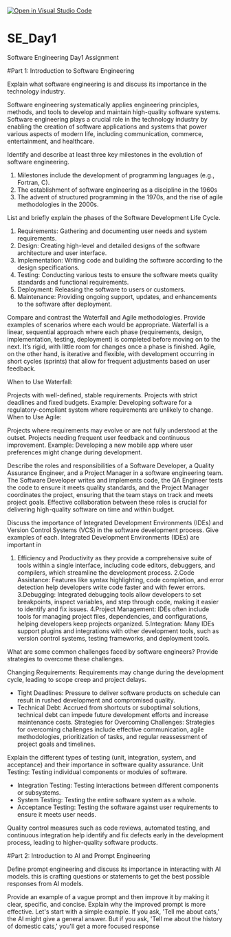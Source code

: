 [![Open in Visual Studio Code](https://classroom.github.com/assets/open-in-vscode-2e0aaae1b6195c2367325f4f02e2d04e9abb55f0b24a779b69b11b9e10269abc.svg)](https://classroom.github.com/online_ide?assignment_repo_id=15567218&assignment_repo_type=AssignmentRepo)
# SE_Day1
Software Engineering Day1 Assignment

#Part 1: Introduction to Software Engineering

Explain what software engineering is and discuss its importance in the technology industry.

Software engineering systematically applies engineering principles, methods, and tools to develop and maintain high-quality software systems.
Software engineering plays a crucial role in the technology industry by enabling the creation of software applications and systems that power various aspects of modern life, including communication, commerce, entertainment, and healthcare.

Identify and describe at least three key milestones in the evolution of software engineering.

1. Milestones include the development of programming languages (e.g., Fortran, C).
2. The establishment of software engineering as a discipline in the 1960s
3. The advent of structured programming in the 1970s, and the rise of agile methodologies in the 2000s.

List and briefly explain the phases of the Software Development Life Cycle.
1. Requirements: Gathering and documenting user needs and system requirements.
2. Design: Creating high-level and detailed designs of the software architecture and user interface.
3. Implementation: Writing code and building the software according to the design specifications.
4. Testing: Conducting various tests to ensure the software meets quality standards and functional requirements.
5. Deployment: Releasing the software to users or customers.
6. Maintenance: Providing ongoing support, updates, and enhancements to the software after deployment.

Compare and contrast the Waterfall and Agile methodologies. Provide examples of scenarios where each would be appropriate.
Waterfall is a linear, sequential approach where each phase (requirements, design, implementation, testing, deployment) is completed before moving on to the next. It’s rigid, with little room for changes once a phase is finished. Agile, on the other hand, is iterative and flexible, with development occurring in short cycles (sprints) that allow for frequent adjustments based on user feedback.

When to Use Waterfall:

Projects with well-defined, stable requirements.
Projects with strict deadlines and fixed budgets.
Example: Developing software for a regulatory-compliant system where requirements are unlikely to change.
When to Use Agile:

Projects where requirements may evolve or are not fully understood at the outset.
Projects needing frequent user feedback and continuous improvement.
Example: Developing a new mobile app where user preferences might change during development.

Describe the roles and responsibilities of a Software Developer, a Quality Assurance Engineer, and a Project Manager in a software engineering team.
The Software Developer writes and implements code, the QA Engineer tests the code to ensure it meets quality standards, and the Project Manager coordinates the project, ensuring that the team stays on track and meets project goals. Effective collaboration between these roles is crucial for delivering high-quality software on time and within budget.

Discuss the importance of Integrated Development Environments (IDEs) and Version Control Systems (VCS) in the software development process. Give examples of each.
Integrated Development Environments (IDEs) are important in 
1. Efficiency and Productivity as they provide a comprehensive suite of tools within a single interface, including code editors, debuggers, and compilers, which streamline the development process.
2.Code Assistance: Features like syntax highlighting, code completion, and error detection help developers write code faster and with fewer errors.
3.Debugging: Integrated debugging tools allow developers to set breakpoints, inspect variables, and step through code, making it easier to identify and fix issues.
4.Project Management: IDEs often include tools for managing project files, dependencies, and configurations, helping developers keep projects organized.
5.Integration: Many IDEs support plugins and integrations with other development tools, such as version control systems, testing frameworks, and deployment tools.

What are some common challenges faced by software engineers? Provide strategies to overcome these challenges.

Changing Requirements: Requirements may change during the development cycle, leading to scope creep and project delays.
  - Tight Deadlines: Pressure to deliver software products on schedule can result in rushed development and compromised quality.
  - Technical Debt: Accrued from shortcuts or suboptimal solutions, technical debt can impede future development efforts and increase maintenance costs.
Strategies for Overcoming Challenges: Strategies for overcoming challenges include effective communication, agile methodologies, prioritization of tasks, and regular reassessment of project goals and timelines.


Explain the different types of testing (unit, integration, system, and acceptance) and their importance in software quality assurance.
Unit Testing: Testing individual components or modules of software.
  - Integration Testing: Testing interactions between different components or subsystems.
  - System Testing: Testing the entire software system as a whole.
  - Acceptance Testing: Testing the software against user requirements to ensure it meets user needs.

 Quality control measures such as code reviews, automated testing, and continuous integration help identify and fix defects early in the development process, leading to higher-quality software products.
 
#Part 2: Introduction to AI and Prompt Engineering


Define prompt engineering and discuss its importance in interacting with AI models.
this is crafting questions or statements to get the best possible responses from AI models. 

Provide an example of a vague prompt and then improve it by making it clear, specific, and concise. Explain why the improved prompt is more effective.
Let's start with a simple example. If you ask, 'Tell me about cats,' the AI might give a general answer. 
But if you ask, 'Tell me about the history of domestic cats,' you'll get a more focused response


